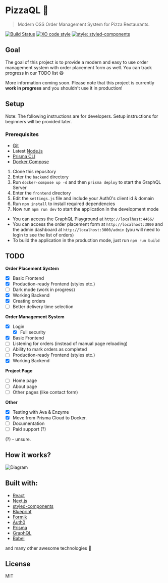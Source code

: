 # PizzaQL :pizza:

> Modern OSS Order Management System for Pizza Restaurants.

[![Build Status](https://travis-ci.org/xxczaki/pizzaql.svg?branch=master)](https://travis-ci.org/xxczaki/pizzaql)
[![XO code style](https://img.shields.io/badge/code_style-XO-5ed9c7.svg)](https://github.com/xojs/xo)
[![style: styled-components](https://img.shields.io/badge/style-%F0%9F%92%85%20styled--components-orange.svg?colorB=daa357&colorA=db748e)](https://github.com/styled-components/styled-components)

## Goal

The goal of this project is to provide a modern and easy to use order management system with order placement form as well. You can track progress in our TODO list :smile: 

More information coming soon. Please note that this project is currently **work in progress** and you shouldn't use it in production!

## Setup

Note: The following instructions are for developers. Setup instructions for beginners will be provided later.

### Prerequisites

- [Git](https://git-scm.com/)
- Latest [Node.js](https://nodejs.org/)
- [Prisma CLI](https://www.prisma.io/docs/prisma-cli-and-configuration/using-the-prisma-cli-alx4/)
- [Docker Compose](https://docs.docker.com/compose/install/)

1. Clone this repository 
2. Enter the `backend` directory
3. Run `docker-compose up -d` and then `prisma deploy` to start the GraphQL Server
4. Enter the `frontend` directory
5. Edit the `settings.js` file and include your Auth0's client id & domain
6. Run `npm install` to install required dependencies
7. Now run `npm run dev` to start the application in the development mode

- You can access the GraphQL Playground at `http://localhost:4466/`
- You can access the order placement form at `http://localhost:3000` and the admin dashboard at `http://localhost:3000/admin` (you will need to login to see the list of orders)
- To build the application in the production mode, just run `npm run build`

## TODO

**Order Placement System**
* [x]  Basic Frontend
  * [x] Production-ready Frontend (styles etc.)
  * [ ] Dark mode (work in progress)
* [x]  Working Backend
  * [x] Creating orders
* [ ] Better delivery time selection

**Order Management System**

* [x] Login
  * [x] Full security
* [x]  Basic Frontend
  * [ ] Listening for orders (instead of manual page reloading)
  * [ ] Ability to mark orders as completed
  * [ ] Production-ready Frontend (styles etc.)
* [x]  Working Backend

**Project Page**

* [ ] Home page
* [ ] About page
* [ ] Other pages (like contact form)

**Other**

* [x] Testing with Ava & Enzyme
* [x] Move from Prisma Cloud to Docker.
* [ ] Documentation
* [ ] Paid support (?)

(?) - unsure.

## How it works?

![Diagram](diagram.png)

## Built with:

- [React](https://reactjs.org/)
- [Next.js](https://nextjs.org/)
- [styled-components](https://www.styled-components.com/)
- [Blueprint](https://blueprintjs.com/)
- [Formik](https://jaredpalmer.com/formik/)
- [Auth0](https://auth0.com/)
- [Prisma](https://www.prisma.io/)
- [GraphQL](https://graphql.org/)
- [Babel](https://babeljs.io/)

and many other awesome technologies :unicorn:

## License

MIT
